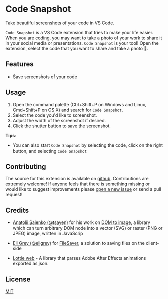 # Code Snapshot

Take beautiful screenshots of your code in VS Code.

`Code Snapshot` is a VS Code extension that tries to make your life easier. When you are coding, you may want to take a photo of your work to share it in your social media or presentations. `Code Snapshot` is your tool! Open the extension, select the code that you want to share and take a photo 📸.

## Features
- Save screenshots of your code

## Usage
1. Open the command palette (Ctrl+Shift+P on Windows and Linux, Cmd+Shift+P on OS X) and search for `Code Snapshot`.
2. Select the code you'd like to screenshot.
3. Adjust the width of the screenshot if desired.
4. Click the shutter button to save the screenshot.

**Tips**:
- You can also start `Code Snapshot` by selecting the code, click on the right button, and selecting `Code Snapshot`

## Contributing
The source for this extension is available on [github](https://github.com/robert-z/code-snapshot). Contributions are extremely welcome! If anyone feels that there is something missing or would like to suggest improvements please [open a new issue](https://github.com/robert-z/code-snapshot/issues) or send a pull request!

## Credits
- [Anatolii Saienko (@tsayen)](https://github.com/tsayen) for his work on [DOM to image](https://github.com/tsayen/dom-to-image), a library which can turn arbitrary DOM node into a vector (SVG) or raster (PNG or JPEG) image, written in JavaScrip

- [Eli Grey (@eligrey)](https://github.com/eligrey) for [FileSaver](https://github.com/eligrey/FileSaver.js), a solution to saving files on the client-side

- [Lottie web](https://github.com/airbnb/lottie-web) - A library that parses Adobe After Effects animations exported as json.

## License
[MIT](https://opensource.org/licenses/MIT)
